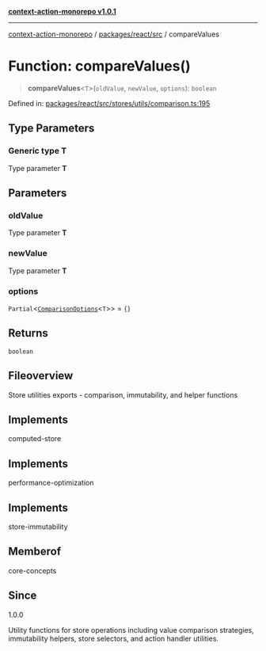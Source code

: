 [**context-action-monorepo v1.0.1**](../../../../README.md)

***

[context-action-monorepo](../../../../README.md) / [packages/react/src](../README.md) / compareValues

# Function: compareValues()

> **compareValues**&lt;`T`&gt;(`oldValue`, `newValue`, `options`): `boolean`

Defined in: [packages/react/src/stores/utils/comparison.ts:195](https://github.com/mineclover/context-action/blob/2861d61b4b5d930e9e7f5277983455dc296dc859/packages/react/src/stores/utils/comparison.ts#L195)

## Type Parameters

### Generic type T

Type parameter **T**

## Parameters

### oldValue

Type parameter **T**

### newValue

Type parameter **T**

### options

`Partial`\<[`ComparisonOptions`](../interfaces/ComparisonOptions.md)&lt;`T`&gt;\> = `{}`

## Returns

`boolean`

## Fileoverview

Store utilities exports - comparison, immutability, and helper functions

## Implements

computed-store

## Implements

performance-optimization

## Implements

store-immutability

## Memberof

core-concepts

## Since

1.0.0

Utility functions for store operations including value comparison strategies,
immutability helpers, store selectors, and action handler utilities.
